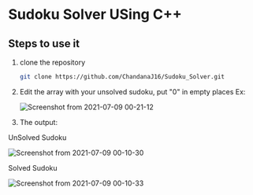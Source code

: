 # Sudoku Solver USing C++
## Steps to use it

1. clone the repository
   ```sh
   git clone https://github.com/ChandanaJ16/Sudoku_Solver.git
   ```
2. Edit the array with your unsolved sudoku, put "0" in empty places
Ex:
    
    ![Screenshot from 2021-07-09 00-21-12](https://user-images.githubusercontent.com/83936475/124975945-3e29df80-e04c-11eb-8c72-9a85b18bea45.png) 
    
3. The output:

UnSolved Sudoku

![Screenshot from 2021-07-09 00-10-30](https://user-images.githubusercontent.com/83936475/124976659-3454ac00-e04d-11eb-9b99-3a22e71da754.png)


  
    
Solved Sudoku 

![Screenshot from 2021-07-09 00-10-33](https://user-images.githubusercontent.com/83936475/124976681-3a4a8d00-e04d-11eb-9c98-0a5543017663.png)



    
 

   
